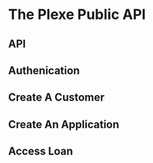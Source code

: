 # The Plexe Public API

## API 

## Authenication

## Create A Customer

## Create An Application

## Access Loan

